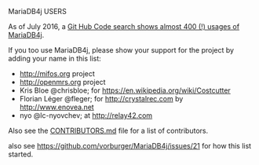 MariaDB4j USERS

As of July 2016, a [Git Hub Code search shows almost 400 (!) usages of MariaDB4j](https://github.com/search?p=3&q=MariaDB4j&type=Code&utf8=%E2%9C%93).

If you too use MariaDB4j, please show your support for the project by adding your name in this list:

- http://mifos.org project
- http://openmrs.org project
- Kris Bloe @chrisbloe; for https://en.wikipedia.org/wiki/Costcutter
- Florian Léger @fleger; for http://crystalrec.com by http://www.enovea.net
- nyo @lc-nyovchev; at http://relay42.com  

Also see the [CONTRIBUTORS.md](CONTRIBUTORS.md) file for a list of contributors. 

also see https://github.com/vorburger/MariaDB4j/issues/21 for how this list started.
